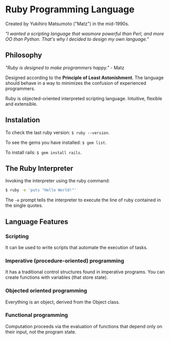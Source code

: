 # Ruby Programming Language

Created by Yukihiro Matsumoto ("Matz") in the mid-1990s.

*"I wanted a scripting language that wasmore powerful than Perl, and more OO
than Python. That's why I decided to design my own language."*

## Philosophy

*"Ruby is designed to make programmers happy."* - Matz

Designed according to the **Principle of Least Astonishment**. The language should behave
in a way to minimizes the confusion of experienced programmers.

Ruby is objected-oriented interpreted scripting language. Intuitive, flexible and extensible.

## Instalation

To check the last ruby version: `$ ruby --version`.

To see the gems you have installed: `$ gem list`.

To install rails: `$ gem install rails`.

## The Ruby Interpreter
Invoking the interpreter using the ruby command:
```bash
$ ruby -e 'puts "Hello World!"'
```
The `-e` prompt tells the interpreter to execute the line of ruby contained in the single quotes.

## Language Features

### Scripting
It can be used to write scripts that automate the execution of tasks.

### Imperative (procedure-oriented) programming
It has a traditional control structures found in imperative programs. You can create functions with variables (that store state).

### Objected oriented programming
Everything is an object, derived from the Object class.

### Functional programming
Computation proceeds via the evaluation of functions that depend only on their input, not the program state.
